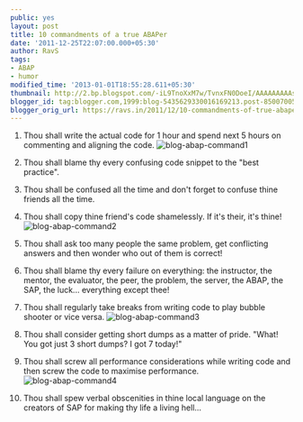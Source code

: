 ```yaml
---
public: yes
layout: post
title: 10 commandments of a true ABAPer
date: '2011-12-25T22:07:00.000+05:30'
author: RavS
tags:
- ABAP
- humor
modified_time: '2013-01-01T18:55:28.611+05:30'
thumbnail: http://2.bp.blogspot.com/-iL9TnoXxM7w/TvnxFN0DoeI/AAAAAAAAAs0/UdjVt72GYhc/s72-c/IMG_0100.JPG
blogger_id: tag:blogger.com,1999:blog-5435629330016169213.post-8500700570988699300
blogger_orig_url: https://ravs.in/2011/12/10-commandments-of-true-abaper.html
---
```



1. Thou shall write the actual code for 1 hour and spend next 5 hours on commenting and aligning the code.
![blog-abap-command1](../../assets/blog-abap-command1.JPG)

2. Thou shall blame thy every confusing code snippet to the "best practice".

3. Thou shall be confused all the time and don't forget to confuse thine friends all the time.

4. Thou shall copy thine friend's code shamelessly. If it's their, it's thine!
![blog-abap-command2](../../assets/blog-abap-command2.JPG)

5. Thou shall ask too many people the same problem, get conflicting answers and then wonder who out of them is correct!

6. Thou shall blame thy every failure on everything: the instructor, the mentor, the evaluator, the peer, the problem, the server, the ABAP, the SAP, the luck... everything except thee!

7. Thou shall regularly take breaks from writing code to play bubble shooter or vice versa.
![blog-abap-command3](../../assets/blog-abap-command3.JPG)

8. Thou shall consider getting short dumps as a matter of pride. "What! You got just 3 short dumps? I got 7 today!"

9. Thou shall screw all performance considerations while writing code and then screw the code to maximise performance.
![blog-abap-command4](../../assets/blog-abap-command4.JPG)

10. Thou shall spew verbal obscenities in thine local language on the creators of SAP for making thy life a living hell...
